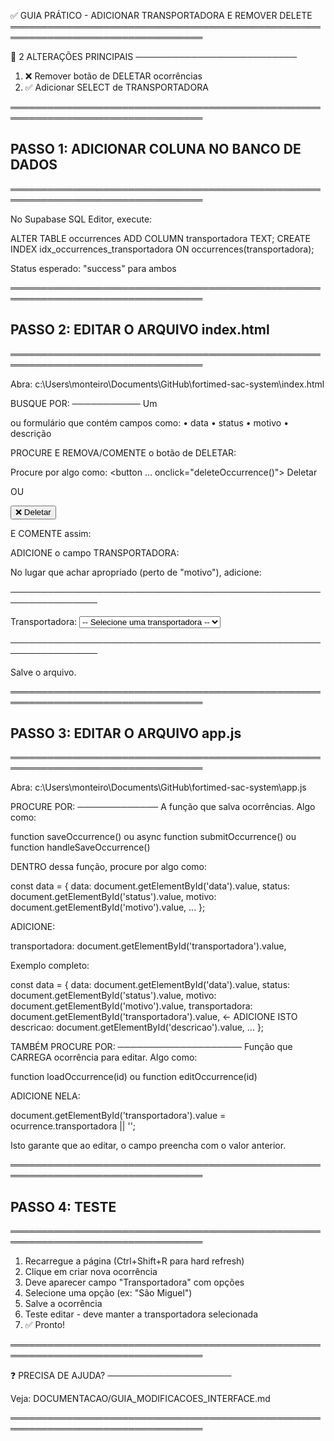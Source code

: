 ✅ GUIA PRÁTICO - ADICIONAR TRANSPORTADORA E REMOVER DELETE
═════════════════════════════════════════════════════════════════════════════════

🎯 2 ALTERAÇÕES PRINCIPAIS
──────────────────────────
1. ❌ Remover botão de DELETAR ocorrências
2. ✅ Adicionar SELECT de TRANSPORTADORA


═════════════════════════════════════════════════════════════════════════════════

## PASSO 1: ADICIONAR COLUNA NO BANCO DE DADOS
═════════════════════════════════════════════════════════════════════════════════

No Supabase SQL Editor, execute:

ALTER TABLE occurrences ADD COLUMN transportadora TEXT;
CREATE INDEX idx_occurrences_transportadora ON occurrences(transportadora);

Status esperado: "success" para ambos


═════════════════════════════════════════════════════════════════════════════════

## PASSO 2: EDITAR O ARQUIVO index.html
═════════════════════════════════════════════════════════════════════════════════

Abra: c:\Users\monteiro\Documents\GitHub\fortimed-sac-system\index.html

BUSQUE POR:
───────────
Um <form> ou formulário que contém campos como:
  • data
  • status
  • motivo
  • descrição


PROCURE E REMOVA/COMENTE o botão de DELETAR:

Procure por algo como:
  <button ... onclick="deleteOccurrence()">
    Deletar
  </button>

OU

  <button class="btn-delete">
    ❌ Deletar
  </button>

E COMENTE assim:
  <!--
  <button ... onclick="deleteOccurrence()">
    Deletar
  </button>
  -->


ADICIONE o campo TRANSPORTADORA:

No lugar que achar apropriado (perto de "motivo"), adicione:

────────────────────────────────────────────────────────────────

<div class="form-group">
    <label for="transportadora">Transportadora:</label>
    <select id="transportadora" name="transportadora" required>
        <option value="">-- Selecione uma transportadora --</option>
        <option value="São Miguel">São Miguel</option>
        <option value="Leomar">Leomar</option>
        <option value="LKW">LKW</option>
        <option value="Fritz">Fritz</option>
        <option value="Vapt Vupt">Vapt Vupt</option>
        <option value="Multi">Multi</option>
        <option value="Minuano">Minuano</option>
        <option value="Garcias">Garcias</option>
        <option value="Fortimed">Fortimed</option>
        <option value="Outros">Outros</option>
    </select>
</div>

────────────────────────────────────────────────────────────────

Salve o arquivo.


═════════════════════════════════════════════════════════════════════════════════

## PASSO 3: EDITAR O ARQUIVO app.js
═════════════════════════════════════════════════════════════════════════════════

Abra: c:\Users\monteiro\Documents\GitHub\fortimed-sac-system\app.js

PROCURE POR:
─────────────
A função que salva ocorrências. Algo como:

  function saveOccurrence()
  ou
  async function submitOccurrence()
  ou
  function handleSaveOccurrence()


DENTRO dessa função, procure por algo como:

  const data = {
    data: document.getElementById('data').value,
    status: document.getElementById('status').value,
    motivo: document.getElementById('motivo').value,
    ...
  };


ADICIONE:

  transportadora: document.getElementById('transportadora').value,

Exemplo completo:

  const data = {
    data: document.getElementById('data').value,
    status: document.getElementById('status').value,
    motivo: document.getElementById('motivo').value,
    transportadora: document.getElementById('transportadora').value,  ← ADICIONE ISTO
    descricao: document.getElementById('descricao').value,
    ...
  };


TAMBÉM PROCURE POR:
────────────────────
Função que CARREGA ocorrência para editar. Algo como:

  function loadOccurrence(id)
  ou
  function editOccurrence(id)


ADICIONE NELA:

  document.getElementById('transportadora').value = ocurrence.transportadora || '';


Isto garante que ao editar, o campo preencha com o valor anterior.


═════════════════════════════════════════════════════════════════════════════════

## PASSO 4: TESTE
═════════════════════════════════════════════════════════════════════════════════

1. Recarregue a página (Ctrl+Shift+R para hard refresh)
2. Clique em criar nova ocorrência
3. Deve aparecer campo "Transportadora" com opções
4. Selecione uma opção (ex: "São Miguel")
5. Salve a ocorrência
6. Teste editar - deve manter a transportadora selecionada
7. ✅ Pronto!


═════════════════════════════════════════════════════════════════════════════════

❓ PRECISA DE AJUDA?
────────────────────

Veja: DOCUMENTACAO/GUIA_MODIFICACOES_INTERFACE.md

═════════════════════════════════════════════════════════════════════════════════
